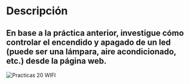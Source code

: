 # Descripción
## En base a la práctica anterior, investigue cómo controlar el encendido y apagado de un led (puede ser una lámpara, aire acondicionado, etc.) desde la página web.

![Practicas 20 WIFI]()
